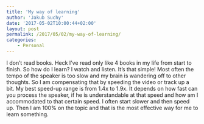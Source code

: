 ```yaml
---
title: 'My way of learning'
author: 'Jakub Suchy'
date: '2017-05-02T10:00:44+02:00'
layout: post
permalink: /2017/05/02/my-way-of-learning/
categories:
    - Personal
---
```


I don’t read books. Heck I’ve read only like 4 books in my life from start to finish. So how do I learn? I watch and listen. It’s that simple! Most often the tempo of the speaker is too slow and my brain is wandering off to other thoughts. So I am compensating that by speeding the video or track up a bit. My best speed-up range is from 1.4x to 1.9x. It depends on how fast can you process the speaker, if he is understandable at that speed and how am I accommodated to that certain speed. I often start slower and then speed up. Then I am 100% on the topic and that is the most effective way for me to learn something.